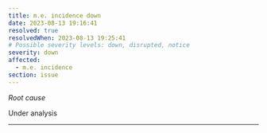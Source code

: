 ```yaml
---
title: m.e. incidence down
date: 2023-08-13 19:16:41
resolved: true
resolvedWhen: 2023-08-13 19:25:41
# Possible severity levels: down, disrupted, notice
severity: down
affected:
  - m.e. incidence
section: issue
---
```


*Root cause*

Under analysis

---


